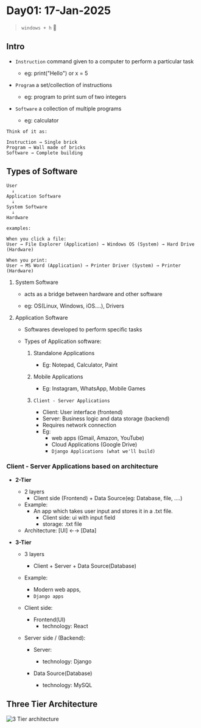 # Day01: 17-Jan-2025

> `windows + h` 🤔

## Intro

- `Instruction` command given to a computer to perform a particular task
    - eg: print("Hello") or x = 5

- `Program` a set/collection of instructions 
    - eg: program to print sum of two integers

- `Software` a collection of multiple programs
    - eg: calculator

```
Think of it as:

Instruction → Single brick
Program → Wall made of bricks
Software → Complete building
```

## Types of Software

```
User
  ↓
Application Software
  ↓
System Software
  ↓
Hardware

examples:

When you click a file: 
User → File Explorer (Application) → Windows OS (System) → Hard Drive (Hardware)

When you print: 
User → MS Word (Application) → Printer Driver (System) → Printer (Hardware)
```

1. System Software
    - acts as a bridge between hardware and other software

    - eg: OS(Linux, Windows, iOS....), Drivers

2. Application Software

    - Softwares developed to perform specific tasks

    - Types of Application software:

        1. Standalone Applications
            - Eg: Notepad, Calculator, Paint

        2. Mobile Applications
            - Eg: Instagram, WhatsApp, Mobile Games

        3. `Client - Server Applications` 
            
            - Client: User interface (frontend)
            - Server: Business logic and data storage (backend)
            - Requires network connection
            - Eg: 
                - web apps (Gmail, Amazon, YouTube)
                - Cloud Applications (Google Drive)
                - `Django Applications (what we'll build)`

### Client - Server Applications based on architecture

- **2-Tier**
    - 2 layers 
        - Client side (Frontend) + Data Source(eg: Database, file, ....)
    - Example: 
        - An app which takes user input and stores it in a .txt file.
            - Client side: ui with input field
            - storage: .txt file
    - Architecture: [UI] ←→ [Data]

- **3-Tier**
    - 3 layers
        - Client + Server + Data Source(Database)

    - Example: 
        - Modern web apps, 
        - `Django apps`

    - Client side: 
        - Frontend(UI) 
            - technology: React

    - Server side / (Backend):
        - Server:
            - technology: Django
            
        - Data Source(Database)
            - technology: MySQL 

## Three Tier Architecture
![3 Tier architecture](https://www.zirous.com/wp-content/uploads/2022/10/Untitled-5-01.png)
